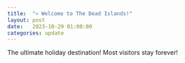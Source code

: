 ```yaml
---
title:  "💀 Welcome to The Dead Islands!"
layout: post
date:   2023-10-29 01:00:00
categories: update
---
```

The ultimate holiday destination! Most visitors stay forever!



